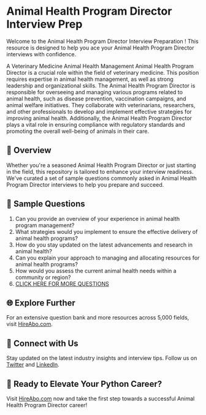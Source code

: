 # Animal Health Program Director Interview Prep

Welcome to the Animal Health Program Director Interview Preparation ! This resource is designed to help you ace your Animal Health Program Director interviews with confidence.

A Veterinary Medicine Animal Health Management Animal Health Program Director is a crucial role within the field of veterinary medicine. This position requires expertise in animal health management, as well as strong leadership and organizational skills. The Animal Health Program Director is responsible for overseeing and managing various programs related to animal health, such as disease prevention, vaccination campaigns, and animal welfare initiatives. They collaborate with veterinarians, researchers, and other professionals to develop and implement effective strategies for improving animal health. Additionally, the Animal Health Program Director plays a vital role in ensuring compliance with regulatory standards and promoting the overall well-being of animals in their care.

## 🚀 Overview

Whether you're a seasoned Animal Health Program Director or just starting in the field, this repository is tailored to enhance your interview readiness. We've curated a set of sample questions commonly asked in Animal Health Program Director interviews to help you prepare and succeed.

## 📝 Sample Questions

1. Can you provide an overview of your experience in animal health program management?
2. What strategies would you implement to ensure the effective delivery of animal health programs?
3. How do you stay updated on the latest advancements and research in animal health?
4. Can you explain your approach to managing and allocating resources for animal health programs?
5. How would you assess the current animal health needs within a community or region?
6. [CLICK HERE FOR MORE QUESTIONS](https://hireabo.com/job/24_3_21/Animal%20Health%20Program%20Director)

## 🌐 Explore Further

For an extensive question bank and more resources across 5,000 fields, visit [HireAbo.com](https://www.hireabo.com).

## 📱 Connect with Us

Stay updated on the latest industry insights and interview tips. Follow us on [Twitter](https://twitter.com/hireabo) and [LinkedIn](https://www.linkedin.com/in/hire-abo-3609972a8/).

## 🚀 Ready to Elevate Your Python Career?

Visit [HireAbo.com](https://www.hireabo.com) now and take the first step towards a successful Animal Health Program Director career!